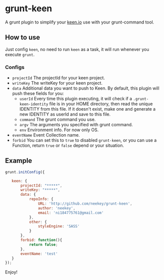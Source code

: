 # grunt-keen

A grunt plugin to simplify your [keen.io](http://keen.io) use with your grunt-command tool.

## How to use

Just config `keen`, no need to run `keen` as a task, it will run whenever you execute `grunt`.

### Configs

- `projectId` The projectId for your keen project.
- `writeKey` The writeKey for your keen project.
- `data` Additional data you want to push to Keen. By default, this plugin will push these fields for you:
    - `userId` Every time this plugin executing, it will check if a `.grunt-keen-identity` file is in your HOME directory, then read the unique IDENTITY from this file. If it doesn't exist, make one and generate a new IDENTITY as userId and save to this file.
    - `command` The grunt command you use.
    - `argv` The arguments you specified with grunt command.
    - `env` Environment info. For now only OS.
- `eventName` Event Collection name.
- `forbid`  You can set this to `true` to disabled `grunt-keen`, or you can use a Function, return `true` or `false` depend or your situation.

## Example

```js
grunt.initConfig({

   keen: {
       projectId: "*****",
       writeKey: "*****",
       data: {
           repoInfo: {
               URL: 'http://github.com/neekey/grunt-keen',
               author: 'neekey',
               email: 'ni184775761@gmail.com'
           },
           other: {
               styleEngine: 'SASS'
           }
       },
       forbid: function(){
           return false;
       },
       eventName: 'test'
   }
});
```

Enjoy!